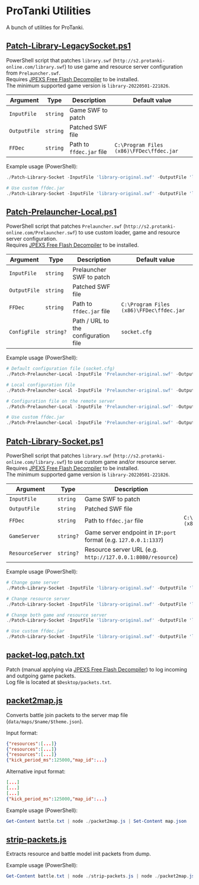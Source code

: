 # ProTanki Utilities

A bunch of utilities for ProTanki.

## [Patch-Library-LegacySocket.ps1](Patch-Library-LegacySocket.ps1)

PowerShell script that patches `library.swf` (`http://s2.protanki-online.com/library.swf`) to use game and resource server configuration from `Prelauncher.swf`.  
Requires [JPEXS Free Flash Decompiler](https://github.com/jindrapetrik/jpexs-decompiler) to be installed.  
The minimum supported game version is `library-20220501-221826`.

| Argument         | Type      | Description                                                      | Default value                            |
|------------------|-----------|------------------------------------------------------------------|------------------------------------------|
| `InputFile`      | `string`  | Game SWF to patch                                                |                                          |
| `OutputFile`     | `string`  | Patched SWF file                                                 |                                          |
| `FFDec`          | `string`  | Path to `ffdec.jar` file                                         | `C:\Program Files (x86)\FFDec\ffdec.jar` |

Example usage (PowerShell):
```powershell
./Patch-Library-Socket -InputFile 'library-original.swf' -OutputFile 'library.swf'

# Use custom ffdec.jar
./Patch-Library-Socket -InputFile 'library-original.swf' -OutputFile 'library.swf' -FFDec 'ffdec.jar'
```

## [Patch-Prelauncher-Local.ps1](Patch-Prelauncher-Local.ps1)

PowerShell script that patches `Prelauncher.swf` (`http://s2.protanki-online.com/Prelauncher.swf`) to use custom loader, game and resource server configuration.  
Requires [JPEXS Free Flash Decompiler](https://github.com/jindrapetrik/jpexs-decompiler) to be installed.  

| Argument         | Type      | Description                                                      | Default value                            |
|------------------|-----------|------------------------------------------------------------------|------------------------------------------|
| `InputFile`      | `string`  | Prelauncher SWF to patch                                         |                                          |
| `OutputFile`     | `string`  | Patched SWF file                                                 |                                          |
| `FFDec`          | `string`  | Path to `ffdec.jar` file                                         | `C:\Program Files (x86)\FFDec\ffdec.jar` |
| `ConfigFile`     | `string?` | Path / URL to the configuration file                             | `socket.cfg`                             |

Example usage (PowerShell):
```powershell
# Default configuration file (socket.cfg)
./Patch-Prelauncher-Local -InputFile 'Prelauncher-original.swf' -OutputFile 'Prelauncher.swf'

# Local configuration file
./Patch-Prelauncher-Local -InputFile 'Prelauncher-original.swf' -OutputFile 'Prelauncher.swf' -ConfigFile 'my-config.json'

# Configuration file on the remote server
./Patch-Prelauncher-Local -InputFile 'Prelauncher-original.swf' -OutputFile 'Prelauncher.swf' -ConfigFile 'http://127.0.0.1/socket.cfg'

# Use custom ffdec.jar
./Patch-Prelauncher-Local -InputFile 'Prelauncher-original.swf' -OutputFile 'Prelauncher.swf' -FFDec 'ffdec.jar'
```

## [Patch-Library-Socket.ps1](Patch-Library-Socket.ps1)

PowerShell script that patches `library.swf` (`http://s2.protanki-online.com/library.swf`) to use custom game and/or resource server.  
Requires [JPEXS Free Flash Decompiler](https://github.com/jindrapetrik/jpexs-decompiler) to be installed.  
The minimum supported game version is `library-20220501-221826`.

| Argument         | Type      | Description                                                      | Default value                            |
|------------------|-----------|------------------------------------------------------------------|------------------------------------------|
| `InputFile`      | `string`  | Game SWF to patch                                                |                                          |
| `OutputFile`     | `string`  | Patched SWF file                                                 |                                          |
| `FFDec`          | `string`  | Path to `ffdec.jar` file                                         | `C:\Program Files (x86)\FFDec\ffdec.jar` |
| `GameServer`     | `string?` | Game server endpoint in `IP:port` format (e.g. `127.0.0.1:1337`) |                                          |
| `ResourceServer` | `string?` | Resource server URL (e.g. `http://127.0.0.1:8080/resource`)      |                                          |

Example usage (PowerShell):
```powershell
# Change game server
./Patch-Library-Socket -InputFile 'library-original.swf' -OutputFile 'library.swf' -GameServer '127.0.0.1:1337'

# Change resource server
./Patch-Library-Socket -InputFile 'library-original.swf' -OutputFile 'library.swf' -ResourceServer 'http://127.0.0.1:8080/resource'

# Change both game and resource server
./Patch-Library-Socket -InputFile 'library-original.swf' -OutputFile 'library.swf' -GameServer '127.0.0.1:1337' -ResourceServer 'http://127.0.0.1:8080/resource'

# Use custom ffdec.jar
./Patch-Library-Socket -InputFile 'library-original.swf' -OutputFile 'library.swf' -FFDec 'ffdec.jar' -GameServer '127.0.0.1:1337'
```

## [packet-log.patch.txt](packet-log.patch.txt)

Patch (manual applying via [JPEXS Free Flash Decompiler](https://github.com/jindrapetrik/jpexs-decompiler)) to log incoming and outgoing game packets.  
Log file is located at `$Desktop/packets.txt`.

## [packet2map.js](packet2map.js)

Converts battle join packets to the server map file (`data/maps/$name/$theme.json`).

Input format:
```json
{"resources":[...]}
{"resources":[...]}
{"resources":[...]}
{"kick_period_ms":125000,"map_id":...}
```

Alternative input format:
```json
[...]
[...]
[...]
{"kick_period_ms":125000,"map_id":...}
```

Example usage (PowerShell):
```powershell
Get-Content battle.txt | node ./packet2map.js | Set-Content map.json
```

## [strip-packets.js](strip-packets.js)

Extracts resource and battle model init packets from dump.

Example usage (PowerShell):
```powershell
Get-Content battle.txt | node ./strip-packets.js | node ./packet2map.js | Set-Content map.json
```

